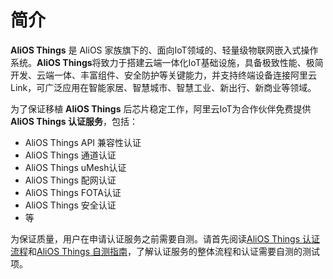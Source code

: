 # 简介
**AliOS Things** 是 AliOS 家族旗下的、面向IoT领域的、轻量级物联网嵌入式操作系统。**AliOS Things**将致力于搭建云端一体化IoT基础设施，具备极致性能、极简开发、云端一体、丰富组件、安全防护等关键能力，并支持终端设备连接阿里云Link，可广泛应用在智能家居、智慧城市、智慧工业、新出行、新商业等领域。

为了保证移植 **AliOS Things** 后芯片稳定工作，阿里云IoT为合作伙伴免费提供**AliOS Things 认证服务**，包括：

* AliOS Things API 兼容性认证
* AliOS Things 通道认证
* AliOS Things uMesh认证
* AliOS Things 配网认证
* AliOS Things FOTA认证
* AliOS Things 安全认证
* 等

为保证质量，用户在申请认证服务之前需要自测。请首先阅读[AliOS Things 认证流程](/Shaofa/AliOS-Things-Certification-Manual/wiki/Process)和[AliOS Things 自测指南](/Shaofa/AliOS-Things-Certification-Manual/wiki/Manual)，了解认证服务的整体流程和认证需要自测的测试项。
